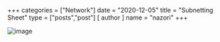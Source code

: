 +++
categories = ["Network"]
date = "2020-12-05"
title = "Subnetting Sheet"
type = ["posts","post"]
[ author ]
  name = "nazori"
+++



![image](/subnetting.svg)

